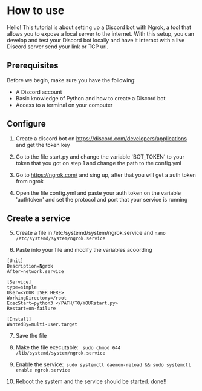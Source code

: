# How to use 

Hello! This tutorial is about setting up a Discord bot with Ngrok, a tool that allows you to expose a local server to the internet. With this setup, you can develop and test your Discord bot locally and have it interact with a live Discord server send your link or TCP url.

## Prerequisites

Before we begin, make sure you have the following:

- A Discord account
- Basic knowledge of Python and how to create a Discord bot
- Access to a terminal on your computer

## Configure 
1. Create a discord bot on https://discord.com/developers/applications and get the token key 

2. Go to the file start.py and change the variable 'BOT_TOKEN' to your token that you got on step 1 and change the path to the config.yml

3. Go to https://ngrok.com/ and sing up, after that you will get a auth token from ngrok

4. Open the file config.yml and paste your auth token on the variable 'authtoken' and set the protocol and port that your service is running


## Create a service

5. Create a file in /etc/systemd/system/ngrok.service and ``` nano /etc/systemd/system/ngrok.service ```

6. Paste into your file and modify the variables acoording  
```
[Unit]
Description=Ngrok
After=network.service

[Service]
type=simple
User=<YOUR USER HERE>
WorkingDirectory=/root
ExecStart=python3 </PATH/TO/YOURstart.py>
Restart=on-failure

[Install]
WantedBy=multi-user.target
```
7. Save the file

8. Make the file executable: ``` sudo chmod 644 /lib/systemd/system/ngrok.service```

9. Enable the service:``` sudo systemctl daemon-reload && sudo systemctl enable ngrok.service```

10. Reboot the system and the service should be started. done!!
